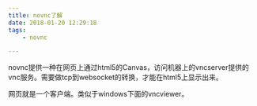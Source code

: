 ```yaml
---
title: novnc了解
date: 2018-01-20 12:29:18
tags:
	- novnc

---
```




novnc提供一种在网页上通过html5的Canvas，访问机器上的vncserver提供的vnc服务。需要做tcp到websocket的转换，才能在html5上显示出来。

网页就是一个客户端。类似于windows下面的vncviewer。



